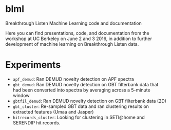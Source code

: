 # blml
Breakthrough Listen Machine Learning code and documentation

Here you can find presentations, code, and documentation from the workshop at UC Berkeley on June 2 and 3 2016, in addition to further development of machine learning on Breakthrough Listen data.

# Experiments

* `apf_demud`: Ran DEMUD novelty detection on APF spectra
* `gbt_demud`: Ran DEMUD novelty detection on GBT filterbank data 
  that had been converted into spectra by averaging across a 5-minute window
* `gbtfil_demud`: Ran DEMUD novelty detection on GBT filterbank data (2D)
* `gbt_cluster`: Re-sampled GBT data and ran clustering results on extracted features (Umaa and Jasper)
* `hitrecords_cluster`: Looking for clustering in SETI@home and SERENDIP hit records.
